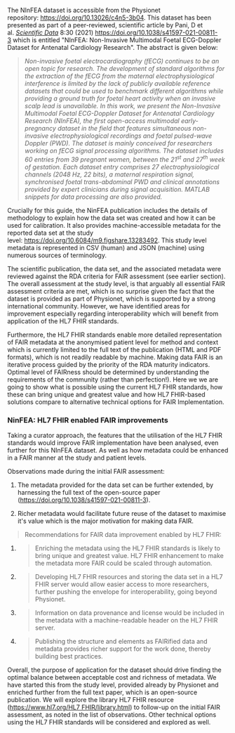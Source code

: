 The NInFEA dataset is accessible from the Physionet
repository: <https://doi.org/10.13026/c4n5-3b04>. This dataset has been
presented as part of a peer-reviewed, scientific article by Pani, D et
al. [*<span class="underline">Scientific
Data</span>*](https://www.nature.com/sdata) 8:30
(2021) <https://doi.org/10.1038/s41597-021-00811-3> which is entitled
"NInFEA: Non-Invasive Multimodal Foetal ECG-Doppler Dataset for
Antenatal Cardiology Research". The abstract is given below:

> *Non-invasive foetal electrocardiography (fECG) continues to be an
> open topic for research. The development of standard algorithms for
> the extraction of the fECG from the maternal electrophysiological
> interference is limited by the lack of publicly available reference
> datasets that could be used to benchmark different algorithms while
> providing a ground truth for foetal heart activity when an invasive
> scalp lead is unavailable. In this work, we present the Non-Invasive
> Multimodal Foetal ECG-Doppler Dataset for Antenatal Cardiology
> Research (NInFEA), the first open-access multimodal early-pregnancy
> dataset in the field that features simultaneous non-invasive
> electrophysiological recordings and foetal pulsed-wave Doppler (PWD).
> The dataset is mainly conceived for researchers working on fECG signal
> processing algorithms. The dataset includes 60 entries from 39
> pregnant women, between the 21<sup>st</sup> and 27<sup>th</sup> week
> of gestation. Each dataset entry comprises 27 electrophysiological
> channels (2048 Hz, 22 bits), a maternal respiration signal,
> synchronised foetal trans-abdominal PWD and clinical annotations
> provided by expert clinicians during signal acquisition. MATLAB
> snippets for data processing are also provided.*

Crucially for this guide, the NinFEA publication includes the details of
methodology to explain how the data set was created and how it can be
used for calibration. It also provides machine-accessible metadata for
the reported data set at the study
level: <https://doi.org/10.6084/m9.figshare.13283492>. This study level
metadata is represented in CSV (human) and JSON (machine) using numerous
sources of terminology.

The scientific publication, the data set, and the associated metadata
were reviewed against the RDA criteria for FAIR assessment (see earlier
section). The overall assessment at the study level, is that arguably
all essential FAIR assessment criteria are met, which is no surprise
given the fact that the dataset is provided as part of Physionet, which
is supported by a strong international community. However, we have
identified areas for improvement especially regarding interoperability
which will benefit from application of the HL7 FHIR standards.

Furthermore, the HL7 FHIR standards enable more detailed representation
of FAIR metadata at the anonymised patient level for method and context
which is currently limited to the full text of the publication (HTML and
PDF formats), which is not readily readable by machine. Making data FAIR
is an iterative process guided by the priority of the RDA maturity
indicators. Optimal level of FAIRness should be determined by
understanding the requirements of the community (rather than
perfection\!). Here we we are going to show what is possible using the
current HL7 FHIR standards, how these can bring unique and greatest
value and how HL7 FHIR-based solutions compare to alternative technical
options for FAIR Implementation.

### NinFEA: HL7 FHIR enabled FAIR improvements

Taking a curator approach, the features that the utilisation of the HL7
FHIR standards would improve FAIR implementation have been analysed,
even further for this NInFEA dataset. As well as how metadata could be
enhanced in a FAIR manner at the study and patient levels.

Observations made during the initial FAIR assessment:

1.  The metadata provided for the data set can be further extended, by
    harnessing the full text of the open-source paper
    (<https://doi.org/10.1038/s41597-021-00811-3>).

2.  Richer metadata would facilitate future reuse of the dataset to
    maximise it's value which is the major motivation for making data
    FAIR.

> Recommendations for FAIR data improvement enabled by HL7 FHIR:

1.  > Enriching the metadata using the HL7 FHIR standards is likely to
    > bring unique and greatest value. HL7 FHIR enhancement to make the
    > metadata more FAIR could be scaled through automation.

2.  > Developing HL7 FHIR resources and storing the data set in a HL7
    > FHIR server would allow easier access to more researchers, further
    > pushing the envelope for interoperability, going beyond Physionet.

3.  > Information on data provenance and license would be included in
    > the metadata with a machine-readable header on the HL7 FHIR
    > server.

4.  > Publishing the structure and elements as FAIRified data and
    > metadata provides richer support for the work done, thereby
    > building best practices.

Overall, the purpose of application for the dataset should drive finding
the optimal balance between acceptable cost and richness of metadata. We
have started this from the study level, provided already by Physionet
and enriched further from the full text paper, which is an open-source
publication. We will explore the library HL7 FHIR resource
([https://www.hl7.org/HL7
FHIR/library.html](https://www.hl7.org/fhir/library.html)) to follow-up
on the initial FAIR assessment, as noted in the list of observations.
Other technical options using the HL7 FHIR standards will be considered
and explored as well.
